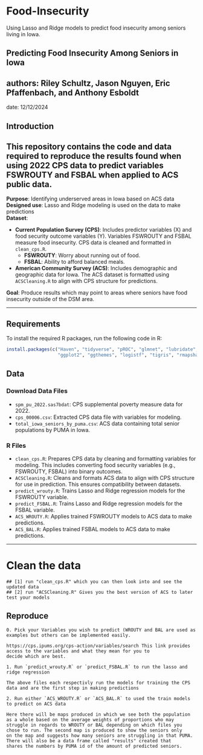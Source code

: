 # Food-Insecurity
Using Lasso and Ridge models to predict food insecurity among seniors living in Iowa.

## Predicting Food Insecurity Among Seniors in Iowa
authors: Riley Schultz, Jason Nguyen, Eric Pfaffenbach, and Anthony Esboldt
---
date: 12/12/2024

## Introduction
This repository contains the code and data required to reproduce the results found when using 2022 CPS data to predict variables FSWROUTY and FSBAL when applied to ACS public data. 
---
**Purpose**: Identifying underserved areas in Iowa based on ACS data  
**Designed use**: Lasso and Ridge modeling is used on the data to make predictions  
**Dataset**:  
- **Current Population Survey (CPS)**: Includes predictor variables (X) and food security outcome variables (Y). Variables FSWROUTY and FSBAL measure food insecurity. CPS data is cleaned and formatted in `clean_cps.R`.
  - **FSWROUTY**: Worry about running out of food.  
  - **FSBAL**: Ability to afford balanced meals.   
- **American Community Survey (ACS)**: Includes demographic and geographic data for Iowa. The ACS dataset is formatted using `ACSCleaning.R` to align with CPS structure for predictions.  

**Goal**: Produce results which may point to areas where seniors have food insecurity outside of the DSM area.

---
## Requirements
To install the required R packages, run the following code in R:

```r
install.packages(c("Haven", "tidyverse", "pROC", "glmnet", "lubridate", "sf",
                   "ggplot2", "ggthemes", "logistf", "tigris", "rmapshaper"))
```


## Data
### Download Data Files
- `spm_pu_2022.sas7bdat`: CPS supplemental poverty measure data for 2022.  
- `cps_00006.csv`: Extracted CPS data file with variables for modeling.  
- `total_iowa_seniors_by_puma.csv`: ACS data containing total senior populations by PUMA in Iowa.  

### R Files
- `clean_cps.R`: Prepares CPS data by cleaning and formatting variables for modeling. This includes converting food security variables (e.g., FSWROUTY, FSBAL) into binary outcomes.  
- `ACSCleaning.R`: Cleans and formats ACS data to align with CPS structure for use in prediction. This ensures compatibility between datasets.  
- `predict_wrouty.R`: Trains Lasso and Ridge regression models for the FSWROUTY variable.  
- `predict_FSBAL.R`: Trains Lasso and Ridge regression models for the FSBAL variable.  
- `ACS_WROUTY.R`: Applies trained FSWROUTY models to ACS data to make predictions.  
- `ACS_BAL.R`: Applies trained FSBAL models to ACS data to make predictions.  

---



# Clean the data
```
## [1] run "clean_cps.R" which you can then look into and see the updated data
## [2] run "ACSCleaning.R" Gives you the best version of ACS to later test your models
```


## Reproduce
```
0. Pick your Variables you wish to predict (WROUTY and BAL are used as examples but others can be implemented easily.

https://cps.ipums.org/cps-action/variables/search This link provides access to the variables and what they mean for you to
decide which are best.

1. Run `predict_wrouty.R` or `predict_FSBAL.R` to run the lasso and ridge regression 
  
The above files each respectivly run the models for training the CPS data and are the first step in making predictions
  
2. Run either `ACS_WROUTY.R` or `ACS_BAL.R` to used the train models to predict on ACS data

Here there will be maps produced in which we see both the population as a whole based on the average weights of proportions who may
struggle in regards to WROUTY or BAL depending on which files you chose to run. The second map is produced to show the seniors only
on the map and suggests how many seniors are struggling in that PUMA. There will also be a data frame called "results" created that
shares the numbers by PUMA id of the amount of predicted seniors. 
